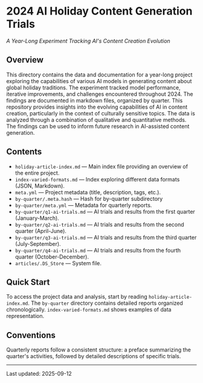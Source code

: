 # 2024 AI Holiday Content Generation Trials

*A Year-Long Experiment Tracking AI's Content Creation Evolution*

## Overview
This directory contains the data and documentation for a year-long project exploring the capabilities of various AI models in generating content about global holiday traditions.  The experiment tracked model performance, iterative improvements, and challenges encountered throughout 2024.  The findings are documented in markdown files, organized by quarter.  This repository provides insights into the evolving capabilities of AI in content creation, particularly in the context of culturally sensitive topics. The data is analyzed through a combination of qualitative and quantitative methods. The findings can be used to inform future research in AI-assisted content generation.

## Contents
- `holiday-article-index.md` — Main index file providing an overview of the entire project.
- `index-varied-formats.md` — Index exploring different data formats (JSON, Markdown).
- `meta.yml` — Project metadata (title, description, tags, etc.).
- `by-quarter/.meta.hash` — Hash for by-quarter subdirectory
- `by-quarter/meta.yml` — Metadata for quarterly reports.
- `by-quarter/q1-ai-trials.md` — AI trials and results from the first quarter (January-March).
- `by-quarter/q2-ai-trials.md` — AI trials and results from the second quarter (April-June).
- `by-quarter/q3-ai-trials.md` — AI trials and results from the third quarter (July-September).
- `by-quarter/q4-ai-trials.md` — AI trials and results from the fourth quarter (October-December).
- `articles/.DS_Store` — System file.


## Quick Start
To access the project data and analysis, start by reading `holiday-article-index.md`.  The `by-quarter` directory contains detailed reports organized chronologically.  `index-varied-formats.md` shows examples of data representation.

## Conventions
Quarterly reports follow a consistent structure: a preface summarizing the quarter's activities, followed by detailed descriptions of specific trials.

---
Last updated: 2025-09-12
